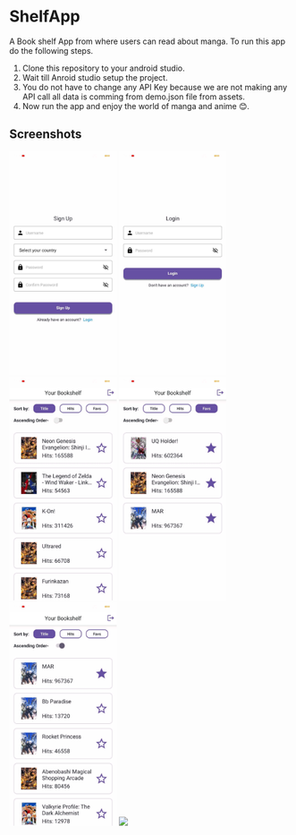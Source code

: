 # ShelfApp
A Book shelf App from where users can read about manga.
To run this app do the following steps.
1. Clone this repository to your android studio.
2. Wait till Anroid studio setup the project.
3. You do not have to change any API Key because we are not making any API call all data is comming from demo.json file from assets.
4. Now run the app and enjoy the world of manga and anime 😊.

## Screenshots
<img src="/screenshots/screen1.jpg" height="400">&nbsp;<img src="/screenshots/screen2.jpg" height="400">&nbsp;<img src="/screenshots/screen3.jpg" height="400">&nbsp;<img src="/screenshots/screen4.jpg" height="400">&nbsp;<img src="/screenshots/screen5.jpg" height="400">&nbsp;<img src="/screenshots/s6.jpg" height="400">&nbsp;
